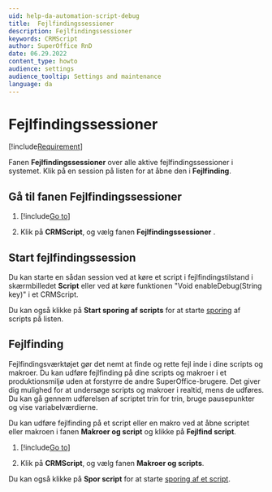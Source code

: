 ```yaml
---
uid: help-da-automation-script-debug
title:  Fejlfindingssessioner
description: Fejlfindingssessioner
keywords: CRMScript
author: SuperOffice RnD
date: 06.29.2022
content_type: howto
audience: settings
audience_tooltip: Settings and maintenance
language: da
---
```


# Fejlfindingssessioner

[!include[Requirement](../../../includes/req-dev-tools.md)]

Fanen **Fejlfindingssessioner** over alle aktive fejlfindingssessioner i systemet. Klik på en session på listen for at åbne den i **Fejlfinding**.

## Gå til fanen Fejlfindingssessioner

1. [!include[Go to](../../../learn/includes/goto-sm.md)]

1. Klik på **CRMScript**, og vælg fanen **Fejlfindingssessioner** .

## Start fejlfindingssession

Du kan starte en sådan session ved at køre et script i fejlfindingstilstand i skærmbilledet **Script** eller ved at køre funktionen "Void enableDebug(String key)" i et CRMScript.

Du kan også klikke på **Start sporing af scripts** for at starte [sporing][2] af scripts på listen.

## Fejlfinding

Fejlfindingsværktøjet gør det nemt at finde og rette fejl inde i dine scripts og makroer. Du kan udføre fejlfinding på dine scripts og makroer i et produktionsmiljø uden at forstyrre de andre SuperOffice-brugere. Det giver dig mulighed for at undersøge scripts og makroer i realtid, mens de udføres. Du kan gå gennem udførelsen af scriptet trin for trin, bruge pausepunkter og vise variabelværdierne.

Du kan udføre fejlfinding på et script eller en makro ved at åbne scriptet eller makroen i fanen **Makroer og script** og klikke på <i class="ph ph-bug" aria-hidden="true"></i> **Fejlfind script**.

1. [!include[Go to](../../../learn/includes/goto-sm.md)]

1. Klik på **CRMScript**, og vælg fanen **Makroer og scripts**.

Du kan også klikke på **Spor script** for at starte [sporing af et script][2].

<!-- Referenced links -->
[2]: tracing.md
